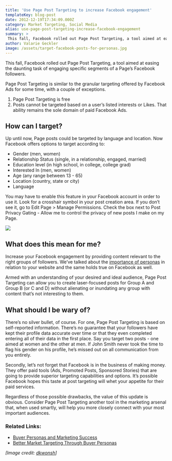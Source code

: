 ```yaml
---
title: 'Use Page Post Targeting to increase Facebook engagement'
templateKey: blog-post
date: 2012-12-19T17:34:09.000Z
category: Market Targeting, Social Media
alias: use-page-post-targeting-increase-facebook-engagement
summary: > 
 This fall, Facebook rolled out Page Post Targeting, a tool aimed at easing the daunting task of engaging specific segments of a Page’s Facebook followers.
author: Valarie Geckler
image: /assets/target-facebook-posts-for-personas.jpg
---
```


This fall, Facebook rolled out Page Post Targeting, a tool aimed at easing the daunting task of engaging specific segments of a Page’s Facebook followers.

Page Post Targeting is similar to the granular targeting offered by Facebook Ads for some time, with a couple of exceptions.

1.  Page Post Targeting is free
2.  Posts cannot be targeted based on a user’s listed interests or Likes. That ability remains the sole domain of paid Facebook Ads.

How can I target?
-----------------

Up until now, Page posts could be targeted by language and location. Now Facebook offers options to target according to:

*   Gender (men, women)
*   Relationship Status (single, in a relationship, engaged, married)
*   Education level (in high school, in college, college grad)
*   Interested In (men, women)
*   Age (any range between 13 - 65)
*   Location (country, state or city)
*   Language

You may have to enable this feature in your Facebook account in order to use it. Look for a crosshair symbol in your post creation area. If you don’t see it, go to Edit Page > Manage Permissions. Check the box next to Post Privacy Gating - Allow me to control the privacy of new posts I make on my Page.

![](/sites/default/files/facebook-post-targeting.png)

What does this mean for me?
---------------------------

Increase your Facebook engagement by providing content relevant to the right groups of followers. We’ve talked about the [importance of personas](/insights/buyer-personas-and-marketing-success) in relation to your website and the same holds true on Facebook as well.

Armed with an understanding of your desired and ideal audience, Page Post Targeting can allow you to create laser-focused posts for Group A and Group B (or C and D) without alienating or inundating any group with content that’s not interesting to them.

What should I be wary of?
-------------------------

There’s no silver bullet, of course. For one, Page Post Targeting is based on self-reported information. There’s no guarantee that your followers have kept their profile data accurate over time or that they even completed entering all of their data in the first place. Say you target two posts - one aimed at women and the other at men. If John Smith never took the time to flag his gender on his profile, he’s missed out on all communication from you entirely.

Secondly, let’s not forget that Facebook is in the business of making money. They offer paid tools (Ads, Promoted Posts, Sponsored Stories) that are going to provide superior targeting capabilities and options. It’s possible Facebook hopes this taste at post targeting will whet your appetite for their paid services.

Regardless of those possible drawbacks, the value of this update is obvious. Consider Page Post Targeting another tool in the marketing arsenal that, when used smartly, will help you more closely connect with your most important audiences.

### Related Links:

*   [Buyer Personas and Marketing Success](/insights/buyer-personas-and-marketing-success)
*   [Better Market Targeting Through Buyer Personas](/insights/better-targeting-through-buyer-personas)

_\[Image credit: [dkwonsh](http://www.flickr.com/photos/dkwonsh/)\]_